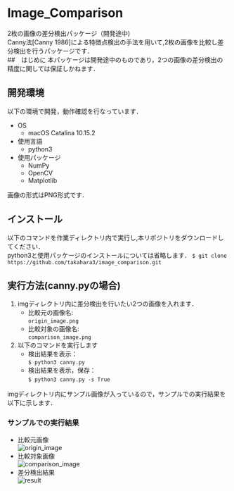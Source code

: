 # Image_Comparison
2枚の画像の差分検出パッケージ（開発途中)  
Canny法[Canny 1986]による特徴点検出の手法を用いて,2枚の画像を比較し差分検出を行うパッケージです．  
##　はじめに
本パッケージは開発途中のものであり，2つの画像の差分検出の精度に関しては保証しかねます．

## 開発環境
以下の環境で開発，動作確認を行なっています．
* OS
  - macOS Catalina 10.15.2
* 使用言語
  - python3
* 使用パッケージ
  - NumPy
  - OpenCV
  - Matplotlib  

画像の形式はPNG形式です．

## インストール
以下のコマンドを作業ディレクトリ内で実行し,本リポジトリをダウンロードしてください．  
python3と使用パッケージのインストールについては省略します．
`$ git clone https://github.com/takahara3/image_comparison.git`

## 実行方法(canny.pyの場合)
1. imgディレクトリ内に差分検出を行いたい2つの画像を入れます．
    - 比較元の画像名:  
    `origin_image.png`
    - 比較対象の画像名:  
    `comparison_image.png`
2. 以下のコマンドを実行します　　
    - 検出結果を表示：  
    `$ python3 canny.py`
    - 検出結果を表示，保存：  
    `$ python3 canny.py -s True`　　

imgディレクトリ内にサンプル画像が入っているので，サンプルでの実行結果を以下に示します．  
### サンプルでの実行結果  
* 比較元画像  
![origin_image](https://user-images.githubusercontent.com/49555813/70996972-527b5400-2117-11ea-8045-c8f247f46e3b.png)  
* 比較対象画像  
![comparison_image](https://user-images.githubusercontent.com/49555813/70997028-6f178c00-2117-11ea-9af9-d3e0b8af1b7a.png)  
* 差分検出結果  
![result](https://user-images.githubusercontent.com/49555813/70995552-2b6f5300-2114-11ea-8310-701fda4ac1b4.png)
